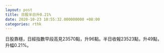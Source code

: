 ```yaml
---
layout: post
title: 日股半日升0.21%
date: 2020-10-23 10:55:32.000000000 +08:00
categories: rthk
---
```


日股靠穩，日經指數早段高見23570點，升96點。半日收報23523點，升49點，升幅0.21%。

